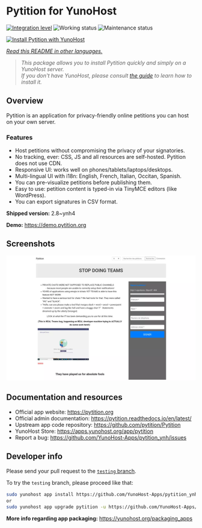<!--
N.B.: This README was automatically generated by <https://github.com/YunoHost/apps/tree/master/tools/readme_generator>
It shall NOT be edited by hand.
-->

# Pytition for YunoHost

[![Integration level](https://apps.yunohost.org/badge/integration/pytition)](https://ci-apps.yunohost.org/ci/apps/pytition/)
![Working status](https://apps.yunohost.org/badge/state/pytition)
![Maintenance status](https://apps.yunohost.org/badge/maintained/pytition)

[![Install Pytition with YunoHost](https://install-app.yunohost.org/install-with-yunohost.svg)](https://install-app.yunohost.org/?app=pytition)

*[Read this README in other languages.](./ALL_README.md)*

> *This package allows you to install Pytition quickly and simply on a YunoHost server.*  
> *If you don't have YunoHost, please consult [the guide](https://yunohost.org/install) to learn how to install it.*

## Overview

Pytition is an application for privacy-friendly online petitions you can host on your own server.

### Features

- Host petitions without compromising the privacy of your signatories.
- No tracking, ever: CSS, JS and all resources are self-hosted. Pytition does not use CDN.
- Responsive UI: works well on phones/tablets/laptops/desktops.
- Multi-lingual UI with i18n: English, French, Italian, Occitan, Spanish.
- You can pre-visualize petitions before publishing them.
- Easy to use: petition content is typed-in via TinyMCE editors (like WordPress).
- You can export signatures in CSV format.


**Shipped version:** 2.8~ynh4

**Demo:** <https://demo.pytition.org>

## Screenshots

![Screenshot of Pytition](./doc/screenshots/stop_doing_teams.webp)

## Documentation and resources

- Official app website: <https://pytition.org>
- Official admin documentation: <https://pytition.readthedocs.io/en/latest/>
- Upstream app code repository: <https://github.com/pytition/Pytition>
- YunoHost Store: <https://apps.yunohost.org/app/pytition>
- Report a bug: <https://github.com/YunoHost-Apps/pytition_ynh/issues>

## Developer info

Please send your pull request to the [`testing` branch](https://github.com/YunoHost-Apps/pytition_ynh/tree/testing).

To try the `testing` branch, please proceed like that:

```bash
sudo yunohost app install https://github.com/YunoHost-Apps/pytition_ynh/tree/testing --debug
or
sudo yunohost app upgrade pytition -u https://github.com/YunoHost-Apps/pytition_ynh/tree/testing --debug
```

**More info regarding app packaging:** <https://yunohost.org/packaging_apps>
